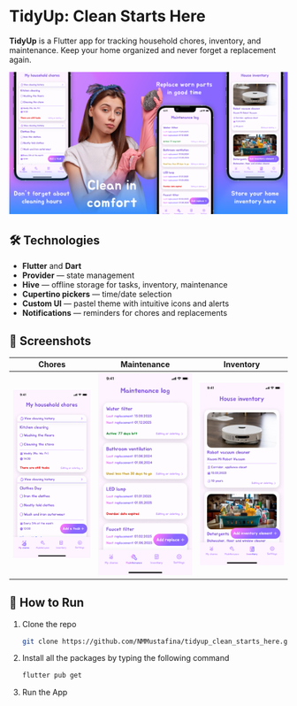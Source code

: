 # TidyUp: Clean Starts Here

**TidyUp** is a Flutter app for tracking household chores, inventory, and maintenance. Keep your home organized and never forget a replacement again.

![Preview](assets/images/preview.png)

## 🛠️ Technologies

- **Flutter** and **Dart**
- **Provider** — state management
- **Hive** — offline storage for tasks, inventory, maintenance
- **Cupertino pickers** — time/date selection
- **Custom UI** — pastel theme with intuitive icons and alerts
- **Notifications** — reminders for chores and replacements

## 📱 Screenshots

| Chores | Maintenance | Inventory |
|-----------|--------|-------------|
| ![Inventory](assets/images/screenshot_01.png) | ![Chores](assets/images/screenshot_02.png) | ![Maintenance](assets/images/screenshot_03.png) |

## 🚀 How to Run

1. Clone the repo
   ```sh
   git clone https://github.com/NMMustafina/tidyup_clean_starts_here.git
   ```
2. Install all the packages by typing the following command
   ```sh
   flutter pub get
   ```
3. Run the App
